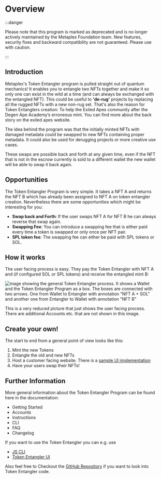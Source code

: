 # Overview

:::danger

Please note that this program is marked as deprecated and is no longer actively maintained by the Metaplex Foundation team. New features, security fixes and backward compatibility are not guaranteed. Please use with caution.

:::

## Introduction

Metaplex's Token Entangler program is pulled straight out of quantum mechanics! It enables you to entangle two NFTs together and make it so only one can exist in the wild at a time (and can always be exchanged with the entangled NFT). This could be useful to **'de-rug'** projects by replacing all the rugged NFTs with a new non-rug set. That's also the reason for Token Entanglers creation: To help the Exiled Apes community after the Degen Ape Academy’s erroneous mint. You can find more about the back story on the exiled apes website.

The idea behind the program was that the initially minted NFTs with damaged metadata could be swapped to new NFTs containing proper metadata. It could also be used for derugging projects or more creative use cases.

These swaps are possible back and forth at any given time, even if the NFT that is not in the escrow currently is sold to a different wallet the new wallet will be able to swap it back again.

## Opportunities

The Token Entangler Program is very simple. It takes a NFT A and returns the NFT B which has already been assigned to NFT A on token entangler creation. Nevertheless there are some opportunities which might be interesting for you:

- **Swap back and Forth**: If the user swaps NFT A for NFT B he can always reverse that swap again.
- **Swapping Fee**: You can introduce a swapping fee that is either paid every time a token is swapped or only once per NFT pair.
- **SPL token fee**: The swapping fee can either be paid with SPL tokens or SOL.

## How it works

The user facing process is easy. They pay the Token Entangler with NFT A and (if configured SOL or SPL tokens) and receive the entangled mint B:

![mage showing the general Token Entangler process. It shows a Wallet and the Token Entangler Program as a box. The boxes are connected with two arrows. One from Wallet to Entangler with annotation "NFT A + SOL" and another one from Entangler to Wallet with annotation "NFT B"](/assets/programs/token-entangler/Token-Entangler-Overview-Process.png#radius)

This is a very reduced picture that just shows the user facing process. There are additional Accounts etc. that are not shown in this image.

## Create your own!

The start to end from a general point of view looks like this:

1. Mint the new Tokens
2. Entangle the old and new NFTs
3. Host a customer facing website. There is a [sample UI implementation](https://github.com/metaplex-foundation/token-entangler-ui)
4. Have your users swap their NFTs!

## Further Information

More general information about the Token Entangler Program can be found here in the documentation:

- Getting Started
- Accounts
- Instructions
- CLI
- FAQ
- Changelog

If you want to use the Token Entangler you can e.g. use

- [JS CLI](https://github.com/metaplex-foundation/deprecated-clis/blob/main/src/token-entangler-cli.ts)
- [Token Entangler UI](https://github.com/metaplex-foundation/token-entangler-ui)

Also feel free to Checkout the [GitHub Repository](https://github.com/metaplex-foundation/metaplex-program-library/tree/master/token-entangler/) if you want to look into Token Entangler code.
